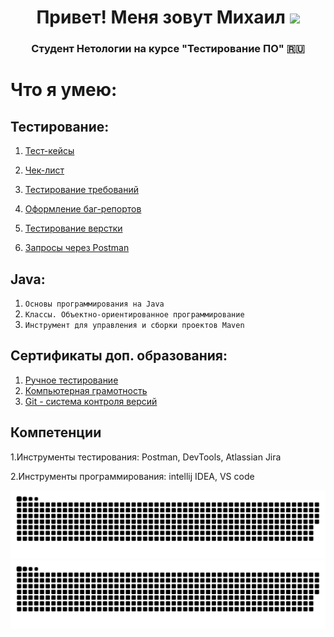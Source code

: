 <h1 align="center">Привет! Меня зовут Михаил</a> 
<img src="https://github.com/blackcater/blackcater/raw/main/images/Hi.gif" height="32"/></h1>
<h3 align="center">Студент Нетологии на курсе "Тестирование ПО" 🇷🇺</h3>

# Что я умею:

## Тестирование:



1. [Тест-кейсы](https://docs.google.com/spreadsheets/d/19L-jUSPQCDElg6-Ah4-BJHOPgYOy0LUVZCuOJidEP14/edit#gid=0)

2. [Чек-лист](https://docs.google.com/spreadsheets/d/1IeCUwyyA42MN1lGBMMH5UFyy944K4oNiVg4gadqkKk4/edit#gid=0)

3. [Тестирование требований](https://docs.google.com/document/d/1_RbzgIsWcSgoAc_k8kW1INvvAFUHJkgnCwkhN92u68k/edit)

4. [Оформление баг-репортов](https://docs.google.com/spreadsheets/d/1oisvO0iu-TY_qzQPFaIdckKARgrPw-kIIWCsqsH6gc4/edit#gid=0)

5. [Тестирование верстки](https://docs.google.com/document/d/1XaQ7XHMLcFbZtcLs8NpBlWPa0ZBXwrPSCS1FZEpXNOQ/edit?usp=sharing)

6. [Запросы через Postman](https://docs.google.com/document/d/1qbHkoaa5rcB3ZncyM9xJEY4W4wjhacxhHM_ANPaG6F4/edit)


## Java:

1. `Основы программирования на Java`
2. `Классы. Объектно-ориентированное программирование`
3. `Инструмент для управления и сборки проектов Maven `

## Сертификаты доп. образования:
1. [Ручное тестирование](https://drive.google.com/file/d/13P57B5SzpUgj92bo7PwK0uP_glIwHqv2/view?usp=sharing)
2. [Компьютерная грамотность](https://drive.google.com/file/d/1YeV783c9E5LRnvnSBD-UFMgQ20N7Hjo9/view?usp=sharing)
3. [Git - система контроля версий](https://drive.google.com/file/d/1MG_X4O4L_LqpkIiBjs803F58rHBC1zaz/view?usp=sharing)

## Компетенции

1.Инструменты тестирования: Postman, DevTools, Atlassian Jira

2.Инструменты программирования: intellij IDEA, VS code

![github contribution grid snake animation](https://raw.githubusercontent.com/teuchezh/teuchezh/output/github-contribution-grid-snake-dark.svg#gh-dark-mode-only)![github contribution grid snake animation](https://raw.githubusercontent.com/teuchezh/teuchezh/output/github-contribution-grid-snake.svg#gh-light-mode-only)

